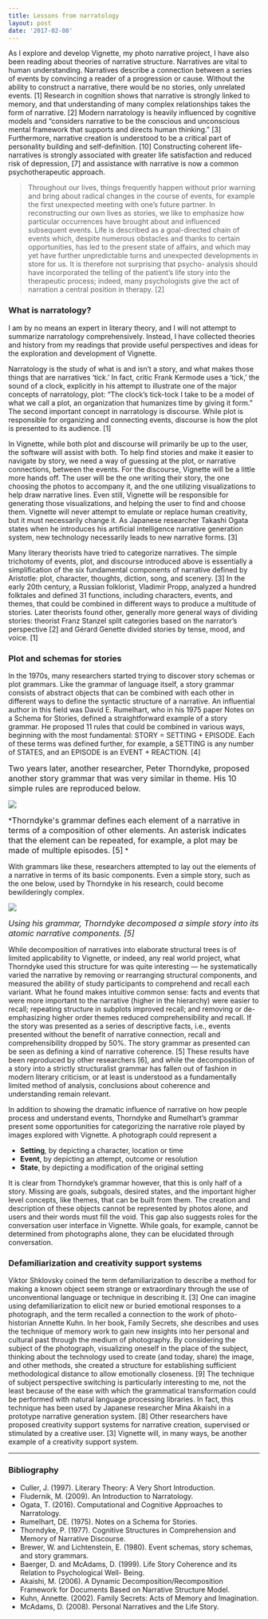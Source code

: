 ```yaml
---
title: Lessons from narratology
layout: post
date: '2017-02-08'
---
```

As I explore and develop Vignette, my photo narrative project, I have also been reading about theories of narrative structure. Narratives are vital to human understanding. Narratives describe a connection between a series of events by convincing a reader of a progression or cause. Without the ability to construct a narrative, there would be no stories, only unrelated events. [1] Research in cognition shows that narrative is strongly linked to memory, and that understanding of many complex relationships takes the form of narrative. [2] Modern narratology is heavily influenced by cognitive models and “considers narrative to be the conscious and unconscious mental framework that supports and directs human thinking.” [3] Furthermore, narrative creation is understood to be a critical part of personality building and self-definition. [10] Constructing coherent life-narratives is strongly associated with greater life satisfaction and reduced risk of depression, [7] and assistance with narrative is now a common psychotherapeutic approach.

<blockquote>Throughout our lives, things frequently happen without prior warning and bring about radical changes in the course of events, for example the first unexpected meeting with one’s future partner. In reconstructing our own lives as stories, we like to emphasize how particular occurrences have brought about and influenced subsequent events. Life is described as a goal-directed chain of events which, despite numerous obstacles and thanks to certain opportunities, has led to the present state of affairs, and which may yet have further unpredictable turns and unexpected developments in store for us. It is therefore not surprising that psycho- analysis should have incorporated the telling of the patient’s life story into the therapeutic process; indeed, many psychologists give the act of narration a central position in therapy. [2]</blockquote>

### What is narratology?

I am by no means an expert in literary theory, and I will not attempt to summarize narratology comprehensively. Instead, I have collected theories and history from my readings that provide useful perspectives and ideas for the exploration and development of Vignette.

Narratology is the study of what is and isn’t a story, and what makes those things that are narratives ‘tick.’ In fact, critic Frank Kermode uses a ‘tick,’ the sound of a clock, explicitly in his attempt to illustrate one of the major concepts of narratology, plot: “The clock’s tick-tock I take to be a model of what we call a plot, an organization that humanizes time by giving it form.” The second important concept in narratology is discourse. While plot is responsible for organizing and connecting events, discourse is how the plot is presented to its audience. [1]

In Vignette, while both plot and discourse will primarily be up to the user, the software will assist with both. To help find stories and make it easier to navigate by story, we need a way of guessing at the plot, or narrative connections, between the events. For the discourse, Vignette will be a little more hands off. The user will be the one writing their story, the one choosing the photos to accompany it, and the one utilizing visualizations to help draw narrative lines. Even still, Vignette will be responsible for generating those visualizations, and helping the user to find and choose them. Vignette will never attempt to emulate or replace human creativity, but it must necessarily change it. As Japanese researcher Takashi Ogata states when he introduces his artificial intelligence narrative generation system, new technology necessarily leads to new narrative forms. [3]

Many literary theorists have tried to categorize narratives. The simple trichotomy of events, plot, and discourse introduced above is essentially a simplification of the six fundamental components of narrative defined by Aristotle: plot, character, thoughts, diction, song, and scenery. [3] In the early 20th century, a Russian folklorist, Vladimir Propp, analyzed a hundred folktales and defined 31 functions, including characters, events, and themes, that could be combined in different ways to produce a multitude of stories. Later theorists found other, generally more general ways of dividing stories: theorist Franz Stanzel split categories based on the narrator’s perspective [2] and Gérard Genette divided stories by tense, mood, and voice. [1]

### Plot and schemas for stories

In the 1970s, many researchers started trying to discover story schemas or plot grammars. Like the grammar of language itself, a story grammar consists of abstract objects that can be combined with each other in different ways to define the syntactic structure of a narrative. An influential author in this field was David E. Rumelhart, who in his 1975 paper Notes on a Schema for Stories, defined a straightforward example of a story grammar. He proposed 11 rules that could be combined in various ways, beginning with the most fundamental: STORY = SETTING + EPISODE. Each of these terms was defined further, for example, a SETTING is any number of STATES, and an EPISODE is an EVENT + REACTION. [4]

<span style="background-color: transparent; font-size: 1rem;">Two years later, another researcher, Peter Thorndyke, proposed another story grammar that was very similar in theme. His 10 simple rules are reproduced below.</span>

![](/uploads/2017/06/06/Screen%20Shot%202017-06-06%20at%2011.42.44%20AM.png)

*<span style="font-size: 1rem;">Thorndyke's grammar defines each element of a narrative in terms of a composition of other elements. An asterisk indicates that the element can be repeated, for example, a plot may be made of multiple episodes. [5]</span>
*

With grammars like these, researchers attempted to lay out the elements of a narrative in terms of its basic components. Even a simple story, such as the one below, used by Thorndyke in his research, could become bewilderingly complex.

![](/uploads/2017/06/06/Screen%20Shot%202017-06-06%20at%2011.42.32%20AM.png)

<span style="font-size: 1rem;"><i>Using his grammar, Thorndyke decomposed a simple story into its atomic narrative components. [5]</i></span>

While decomposition of narratives into elaborate structural trees is of limited applicability to Vignette, or indeed, any real world project, what Thorndyke used this structure for was quite interesting — he systematically varied the narrative by removing or rearranging structural components, and measured the ability of study participants to comprehend and recall each variant. What he found makes intuitive common sense: facts and events that were more important to the narrative (higher in the hierarchy) were easier to recall; repeating structure in subplots improved recall; and removing or de-emphasizing higher order themes reduced comprehensibility and recall. If the story was presented as a series of descriptive facts, i.e., events presented without the benefit of narrative connection, recall and comprehensibility dropped by 50%. The story grammar as presented can be seen as defining a kind of narrative coherence. [5] These results have been reproduced by other researchers [6], and while the decomposition of a story into a strictly structuralist grammar has fallen out of fashion in modern literary criticism, or at least is understood as a fundamentally limited method of analysis, conclusions about coherence and understanding remain relevant.

In addition to showing the dramatic influence of narrative on how people process and understand events, Thorndyke and Rumelhart’s grammar present some opportunities for categorizing the narrative role played by images explored with Vignette. A photograph could represent a

* **Setting**, by depicting a character, location or time
* **Event**, by depicting an attempt, outcome or resolution
* **State**, by depicting a modification of the original setting

It is clear from Thorndyke’s grammar however, that this is only half of a story. Missing are goals, subgoals, desired states, and the important higher level concepts, like themes, that can be built from them. The creation and description of these objects cannot be represented by photos alone, and users and their words must fill the void. This gap also suggests roles for the conversation user interface in Vignette. While goals, for example, cannot be determined from photographs alone, they can be elucidated through conversation.

### Defamiliarization and creativity support systems

Viktor Shklovsky coined the term defamiliarization to describe a method for making a known object seem strange or extraordinary through the use of unconventional language or technique in describing it. [3] One can imagine using defamiliarization to elicit new or buried emotional responses to a photograph, and the term recalled a connection to the work of photo-historian Annette Kuhn. In her book, Family Secrets, she describes and uses the technique of memory work to gain new insights into her personal and cultural past through the medium of photography. By considering the subject of the photograph, visualizing oneself in the place of the subject, thinking about the technology used to create (and today, share) the image, and other methods, she created a structure for establishing sufficient methodological distance to allow emotionally closeness. [9] The technique of subject perspective switching is particularly interesting to me, not the least because of the ease with which the grammatical transformation could be performed with natural language processing libraries. In fact, this technique has been used by Japanese researcher Mina Akaishi in a prototype narrative generation system. [8] Other researchers have proposed creativity support systems for narrative creation, supervised or stimulated by a creative user. [3] Vignette will, in many ways, be another example of a creativity support system.

---------------------------------------

### Bibliography

* Culler, J. (1997). Literary Theory: A Very Short Introduction.
* Fludernik, M. (2009). An Introduction to Narratology.
* Ogata, T. (2016). Computational and Cognitive Approaches to Narratology.
* Rumelhart, DE. (1975). Notes on a Schema for Stories.
* Thorndyke, P. (1977). Cognitive Structures in Comprehension and Memory of Narrative Discourse.
* Brewer, W. and Lichtenstein, E. (1980). Event schemas, story schemas, and story grammars.
* Baerger, D. and McAdams, D. (1999). Life Story Coherence and its Relation to Psychological Well- Being.
* Akaishi, M. (2006). A Dynamic Decomposition/Recomposition Framework for Documents Based on Narrative Structure Model.
* Kuhn, Annette. (2002). Family Secrets: Acts of Memory and Imagination.
* McAdams, D. (2008). Personal Narratives and the Life Story.
